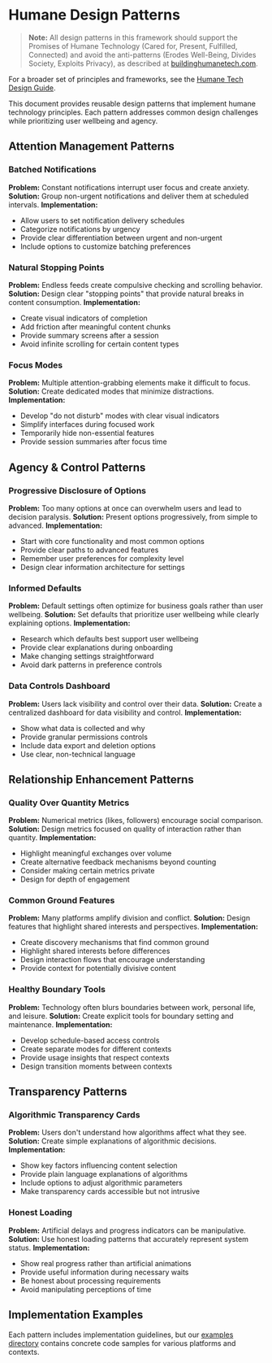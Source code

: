 # Humane Design Patterns

> **Note:** All design patterns in this framework should support the Promises of Humane Technology (Cared for, Present, Fulfilled, Connected) and avoid the anti-patterns (Erodes Well-Being, Divides Society, Exploits Privacy), as described at [buildinghumanetech.com](https://www.buildinghumanetech.com/).

For a broader set of principles and frameworks, see the [Humane Tech Design Guide](./humane-design-framework/humane-tech-design-guide.md).

This document provides reusable design patterns that implement humane technology principles. Each pattern addresses common design challenges while prioritizing user wellbeing and agency.

## Attention Management Patterns

### Batched Notifications
**Problem:** Constant notifications interrupt user focus and create anxiety.
**Solution:** Group non-urgent notifications and deliver them at scheduled intervals.
**Implementation:**
- Allow users to set notification delivery schedules
- Categorize notifications by urgency
- Provide clear differentiation between urgent and non-urgent
- Include options to customize batching preferences

### Natural Stopping Points
**Problem:** Endless feeds create compulsive checking and scrolling behavior.
**Solution:** Design clear "stopping points" that provide natural breaks in content consumption.
**Implementation:**
- Create visual indicators of completion
- Add friction after meaningful content chunks
- Provide summary screens after a session
- Avoid infinite scrolling for certain content types

### Focus Modes
**Problem:** Multiple attention-grabbing elements make it difficult to focus.
**Solution:** Create dedicated modes that minimize distractions.
**Implementation:**
- Develop "do not disturb" modes with clear visual indicators
- Simplify interfaces during focused work
- Temporarily hide non-essential features
- Provide session summaries after focus time

## Agency & Control Patterns

### Progressive Disclosure of Options
**Problem:** Too many options at once can overwhelm users and lead to decision paralysis.
**Solution:** Present options progressively, from simple to advanced.
**Implementation:**
- Start with core functionality and most common options
- Provide clear paths to advanced features
- Remember user preferences for complexity level
- Design clear information architecture for settings

### Informed Defaults
**Problem:** Default settings often optimize for business goals rather than user wellbeing.
**Solution:** Set defaults that prioritize user wellbeing while clearly explaining options.
**Implementation:**
- Research which defaults best support user wellbeing
- Provide clear explanations during onboarding
- Make changing settings straightforward
- Avoid dark patterns in preference controls

### Data Controls Dashboard
**Problem:** Users lack visibility and control over their data.
**Solution:** Create a centralized dashboard for data visibility and control.
**Implementation:**
- Show what data is collected and why
- Provide granular permissions controls
- Include data export and deletion options
- Use clear, non-technical language

## Relationship Enhancement Patterns

### Quality Over Quantity Metrics
**Problem:** Numerical metrics (likes, followers) encourage social comparison.
**Solution:** Design metrics focused on quality of interaction rather than quantity.
**Implementation:**
- Highlight meaningful exchanges over volume
- Create alternative feedback mechanisms beyond counting
- Consider making certain metrics private
- Design for depth of engagement

### Common Ground Features
**Problem:** Many platforms amplify division and conflict.
**Solution:** Design features that highlight shared interests and perspectives.
**Implementation:**
- Create discovery mechanisms that find common ground
- Highlight shared interests before differences
- Design interaction flows that encourage understanding
- Provide context for potentially divisive content

### Healthy Boundary Tools
**Problem:** Technology often blurs boundaries between work, personal life, and leisure.
**Solution:** Create explicit tools for boundary setting and maintenance.
**Implementation:**
- Develop schedule-based access controls
- Create separate modes for different contexts
- Provide usage insights that respect contexts
- Design transition moments between contexts

## Transparency Patterns

### Algorithmic Transparency Cards
**Problem:** Users don't understand how algorithms affect what they see.
**Solution:** Create simple explanations of algorithmic decisions.
**Implementation:**
- Show key factors influencing content selection
- Provide plain language explanations of algorithms
- Include options to adjust algorithmic parameters
- Make transparency cards accessible but not intrusive

### Honest Loading
**Problem:** Artificial delays and progress indicators can be manipulative.
**Solution:** Use honest loading patterns that accurately represent system status.
**Implementation:**
- Show real progress rather than artificial animations
- Provide useful information during necessary waits
- Be honest about processing requirements
- Avoid manipulating perceptions of time

## Implementation Examples

Each pattern includes implementation guidelines, but our [examples directory](../examples/) contains concrete code samples for various platforms and contexts. 
